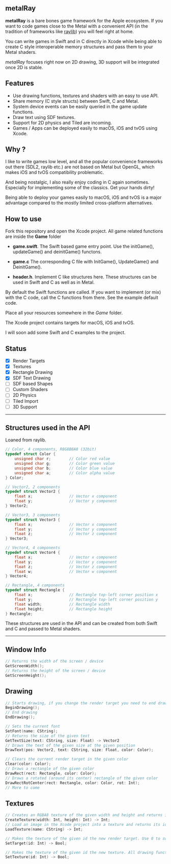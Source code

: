 
## metalRay

**metalRay** is a bare bones game framework for the Apple ecosystem. If you want to code games close to the Metal with a convenient API (in the tradition of frameworks like [raylib](https://raylib.com))  you will feel right at home.

You can write games in Swift and in C directly in Xcode while being able to create C style interoperable memory structures and pass them to your Metal shaders.

*metalRay* focuses right now on 2D drawing, 3D support will be integrated once 2D is stable.

## Features

* Use drawing functions, textures and shaders with an easy to use API.
* Share memory (C style structs) between Swift, C and Metal.
* System device events can be easily queried in the game update functions.
* Draw text using SDF textures.
* Support for 2D physics and Tiled are incoming.
* Games / Apps can be deployed easily to macOS, iOS and tvOS using Xcode.

## Why ?

I like to write games low level, and all the popular convenience frameworks out there (SDL2, raylib etc.) are not based on Metal but OpenGL, which makes iOS and tvOS compatibility problematic.

And being nostalgic, I also really enjoy coding in C again sometimes. Especially for implementing some of the classics. Get your hands dirty!

Being able to deploy your games easily to macOS, iOS and tvOS is a major advantage compared to the mostly limited cross-platform alternatives.

## How to use

Fork this repository and open the Xcode project. All game related functions are inside the **Game** folder

* **game.swift**. The Swift based game entry point. Use the initGame(), updateGame() and deinitGame() functons.

* **game.c** The corresponding C file with InitGame(), UpdateGame() and DeinitGame().

* **header.h**. Implement C like structures here. These structures can be used in Swift and C as well as in Metal.

By default the Swift functions are called. If you want to implement (or mix) with the C code, call the C functions from there. See the example default code.

Place all your resources somewhere in the *Game* folder.

The Xcode project contains targets for macOS, iOS and tvOS.

I will soon add some Swift and C examples to the project.

## Status

- [x] Render Targets
- [x] Textures
- [x] Rectangle Drawing
- [x] SDF Text Drawing
- [ ] SDF based Shapes
- [ ] Custom Shaders
- [ ] 2D Physics
- [ ] Tiled Import
- [ ] 3D Support

---

## Structures used in the API

Loaned from raylib.

```c
// Color, 4 components, R8G8B8A8 (32bit)
typedef struct Color {
    unsigned char r;        // Color red value
    unsigned char g;        // Color green value
    unsigned char b;        // Color blue value
    unsigned char a;        // Color alpha value
} Color;

// Vector2, 2 components
typedef struct Vector2 {
    float x;                // Vector x component
    float y;                // Vector y component
} Vector2;

// Vector3, 3 components
typedef struct Vector3 {
    float x;                // Vector x component
    float y;                // Vector y component
    float z;                // Vector z component
} Vector3;

// Vector4, 4 components
typedef struct Vector4 {
    float x;                // Vector x component
    float y;                // Vector y component
    float z;                // Vector z component
    float w;                // Vector w component
} Vector4;

// Rectangle, 4 components
typedef struct Rectangle {
    float x;                // Rectangle top-left corner position x
    float y;                // Rectangle top-left corner position y
    float width;            // Rectangle width
    float height;           // Rectangle height
} Rectangle;
```

These structures are used in the API and can be created from both Swift and C and passed to Metal shaders.

---

## Window Info

```swift
// Returns the width of the screen / device
GetScreenWidth();
// Returns the height of the screen / device
GetScreenHeight();
```

## Drawing

```swift
// Starts drawing, if you change the render target you need to end drawing to your current target first.
BeginDrawing();
// End drawing
EndDrawing();

// Sets the current font
SetFont(name: CString);
// Returns the size of the given text
GetTextSize(text: CString, size: Float) -> Vector2
// Draws the text of the given size at the given position
DrawText(pos: Vector2, text: CString, size: Float, color: Color);

// Clears the current render target in the given color
Clear(color: Color);
// Draws a rectangle of the given color
DrawRect(rect: Rectangle, color: Color);
// Draws a rotated (around its center) rectangle of the given color
DrawRectRotCenter(rect: Rectangle, color: Color, rot: Int);
// More to come
```

## Textures

```swift
// Creates an RGBA8 texture of the given width and height and returns its id. Returns -1 if unsuccessful.
CreateTexture(width: Int, height: Int) -> Int;
// Load an image in the Xcode project into a texture and returns its id. Returns -1 if unsuccessful.
LoadTexture(name: CString) -> Int;

// Makes the texture of the given id the new render target. Use 0 to switch back to the default viewport. Make sure to end and restart drawing.
SetTarget(id: Int) -> Bool;

// Makes the texture of the given id the new texture. All drawing functions will replace the color value with the interpolated texture value. Use 0 to disable texture support (needs to be called before EndDrawing() too).
SetTexture(id: Int) -> Bool;
```
